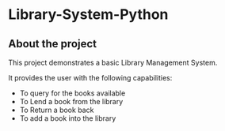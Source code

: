 # Library-System-Python


About the project
------------
This project demonstrates a basic Library Management System. 

It provides the user with the following capabilities:
* To query for the books available
* To Lend a book from the library
* To Return a book back
* To add a book into the library

